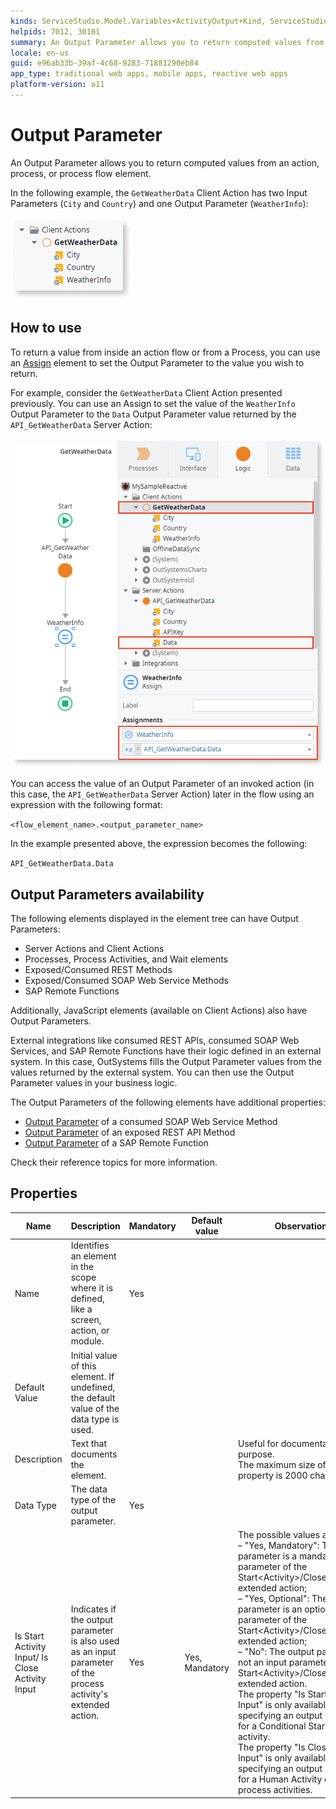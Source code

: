 ```yaml
---
kinds: ServiceStudio.Model.Variables+ActivityOutput+Kind, ServiceStudio.Model.Variables+GenericOutputParameter+Kind, ServiceStudio.Model.Variables+JSOutputParameter+Kind, ServiceStudio.Model.Variables+ProcessOutput+Kind, ServiceStudio.Model.Variables+SerializableOutputParameter+Kind, ServiceStudio.Model.Variables+WebReferenceGenericOutputParameter+Kind, ServiceStudio.Model.Variables+ReferenceActivityOutput+Kind, ServiceStudio.Model.Variables+ReferenceGenericOutputParameter+Kind, ServiceStudio.Model.Variables+ReferenceProcessOutput+Kind, ServiceStudio.Model.Variables+ReferenceSerializableOutputParameter+Kind
helpids: 7012, 30101
summary: An Output Parameter allows you to return computed values from an action, process, or process flow element.
locale: en-us
guid: e96ab33b-39af-4c68-9283-71881290eb84
app_type: traditional web apps, mobile apps, reactive web apps
platform-version: o11
---
```


# Output Parameter


An Output Parameter allows you to return computed values from an action, process, or process flow element.

In the following example, the `GetWeatherData` Client Action has two Input Parameters (`City` and `Country`) and one Output Parameter (`WeatherInfo`):

![Example of Client Action with two Input Parameters and one Output Parameter](images/input-parameter-client-action-example-ss.png)

## How to use

To return a value from inside an action flow or from a Process, you can use an [Assign](class-assign.md) element to set the Output Parameter to the value you wish to return.

For example, consider the `GetWeatherData` Client Action presented previously. You can use an Assign to set the value of the `WeatherInfo` Output Parameter to the `Data` Output Parameter value returned by the `API_GetWeatherData` Server Action:

![Example of setting and using an Output Parameter in Service Studio](images/output-parameter-example-ss.png)

You can access the value of an Output Parameter of an invoked action (in this case, the `API_GetWeatherData` Server Action) later in the flow using an expression with the following format:

`<flow_element_name>.<output_parameter_name>`

In the example presented above, the expression becomes the following:

`API_GetWeatherData.Data`

## Output Parameters availability

The following elements displayed in the element tree can have Output Parameters:

* Server Actions and Client Actions
* Processes, Process Activities, and Wait elements
* Exposed/Consumed REST Methods
* Exposed/Consumed SOAP Web Service Methods
* SAP Remote Functions

Additionally, JavaScript elements (available on Client Actions) also have Output Parameters.

External integrations like consumed REST APIs, consumed SOAP Web Services, and SAP Remote Functions have their logic defined in an external system. In this case, OutSystems fills the Output Parameter values from the values returned by the external system. You can then use the Output Parameter values in your business logic.

The Output Parameters of the following elements have additional properties:

* [Output Parameter](servicestudio-plugin-soap-soapactionoutput.md) of a consumed SOAP Web Service Method
* [Output Parameter](servicestudio-plugin-restservice-restserviceactionoutput.md) of an exposed REST API Method
* [Output Parameter](servicestudio-plugin-sap-sapactionoutput.md) of a SAP Remote Function

Check their reference topics for more information.

## Properties

<table markdown="1">
<thead>
<tr>
<th>Name</th>
<th>Description</th>
<th>Mandatory</th>
<th>Default value</th>
<th>Observations</th>
</tr>
</thead>
<tbody>
<tr>
<td title="Name">Name</td>
<td>Identifies an element in the scope where it is defined, like a screen, action, or module.</td>
<td>Yes</td>
<td></td>
<td></td>
</tr>
<tr>
<td title="Default Value">Default Value</td>
<td>Initial value of this element. If undefined, the default value of the data type is used.</td>
<td></td>
<td></td>
<td></td>
</tr>
<tr>
<td title="Description">Description</td>
<td>Text that documents the element.</td>
<td></td>
<td></td>
<td>Useful for documentation purpose.<br/>The maximum size of this property is 2000 characters.</td>
</tr>
<tr>
<td title="Data Type">Data Type</td>
<td>The data type of the output parameter.</td>
<td>Yes</td>
<td></td>
<td></td>
</tr>
<tr>
<td title="Is Start Activity Input/ Is Close Activity Input">Is Start Activity Input/ Is Close Activity Input</td>
<td>Indicates if the output parameter is also used as an input parameter of the process activity's extended action.</td>
<td>Yes</td>
<td>Yes, Mandatory</td>
<td>The possible values are:<br/>
        – "Yes, Mandatory": The output parameter is a mandatory input parameter of the Start&lt;Activity&gt;/Close&lt;Activity&gt; extended action;<br/>
        – "Yes, Optional": The output parameter is an optional input parameter of the Start&lt;Activity&gt;/Close&lt;Activity&gt; extended action;<br/>
        – "No": The output parameter is not an input parameter of the Start&lt;Activity&gt;/Close&lt;Activity&gt; extended action.<br/>
        The property "Is Start Activity Input" is only available when specifying an output parameter for a Conditional Start process activity.<br/>
        The property "Is Close Activity Input" is only available when specifying an output parameter for a Human Activity or a Wait process activities.</td>
</tr>
</tbody>
</table>

